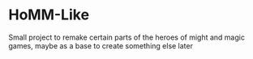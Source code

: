 # HoMM-Like
 Small project to remake certain parts of the heroes of might and magic games, maybe as a base to create something else later

